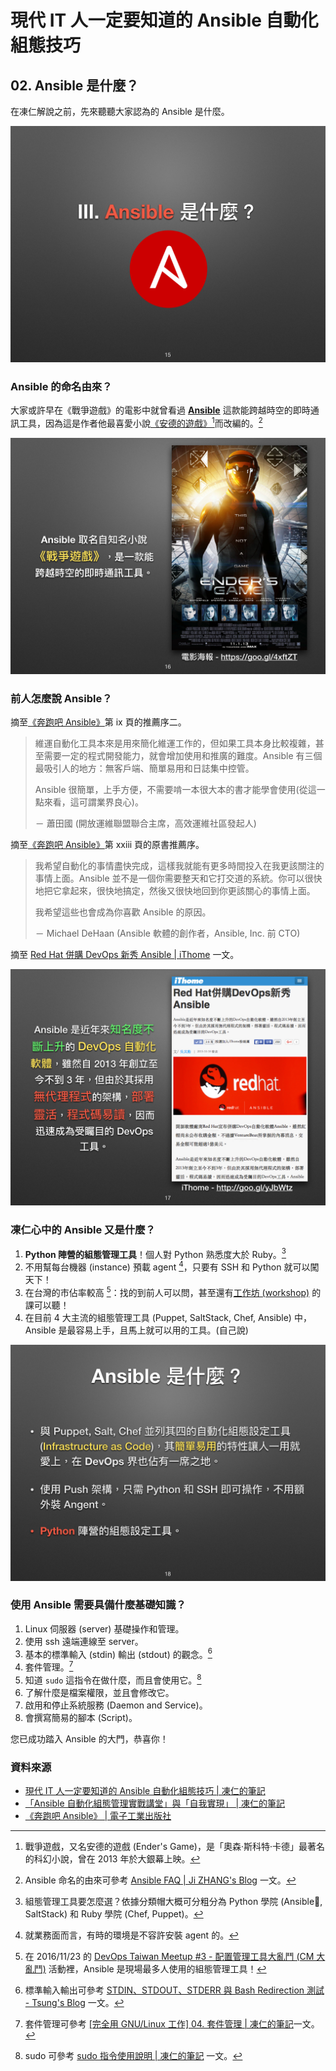 # 現代 IT 人一定要知道的 Ansible 自動化組態技巧

## 02. Ansible 是什麼？

在凍仁解說之前，先來聽聽大家認為的 Ansible 是什麼。

![automate_with_ansible_basic-07.jpg](imgs/automate_with_ansible_basic-07.jpg)


### Ansible 的命名由來？

大家或許早在《戰爭遊戲》的電影中就曾看過 [**Ansible**][ansible_enders_game_wiki] 這款能跨越時空的即時通訊工具，因為這是作者他最喜愛小說[《安德的遊戲》][enders_game][^1]而改編的。[^2]

[ansible_enders_game_wiki]: http://enderverse.wikia.com/wiki/Ansible
[enders_game]: https://zh.wikipedia.org/zh-tw/安德的游戏

![automate_with_ansible_basic-08.jpg](imgs/automate_with_ansible_basic-08.jpg)


### 前人怎麼說 Ansible？

摘至[《奔跑吧 Ansible》][ansiblebook_china]第 ix 頁的推薦序二。

[ansiblebook_china]: http://www.phei.com.cn/module/goods/wssd_content.jsp?bookid=44223

> 維運自動化工具本來是用來簡化維運工作的，但如果工具本身比較複雜，甚至需要一定的程式開發能力，就會增加使用和推廣的難度。Ansible 有三個最吸引人的地方：無客戶端、簡單易用和日誌集中控管。
>
> Ansible 很簡單，上手方便，不需要啃一本很大本的書才能學會使用(從這一點來看，這可謂業界良心)。
>
> － 蕭田國 (開放運維聯盟聯合主席，高效運維社區發起人)

摘至[《奔跑吧 Ansible》][ansiblebook_china]第 xxiii 頁的原書推薦序。

> 我希望自動化的事情盡快完成，這樣我就能有更多時間投入在我更該關注的事情上面。Ansible 並不是一個你需要整天和它打交道的系統。你可以很快地把它拿起來，很快地搞定，然後又很快地回到你更該關心的事情上面。
>
> 我希望這些也會成為你喜歡 Ansible 的原因。
>
> － Michael DeHaan (Ansible 軟體的創作者，Ansible, Inc. 前 CTO)

摘至 [Red Hat 併購 DevOps 新秀 Ansible | iThome][ansible_ithome] 一文。

[ansible_ithome]: http://www.ithome.com.tw/news/99354

![automate_with_ansible_basic-09.jpg](imgs/automate_with_ansible_basic-09.jpg)


### 凍仁心中的 Ansible 又是什麼？

1. **Python 陣營的組態管理工具**！個人對 Python 熟悉度大於 Ruby。[^3]
2. 不用幫每台機器 (instance) 預載 agent [^4]，只要有 SSH 和 Python 就可以闖天下！
3. 在台灣的市佔率較高 [^5]：找的到前人可以問，甚至還有[工作坊 (workshop)][ansible_workshop] 的課可以聽！
4. 在目前 4 大主流的組態管理工具 (Puppet, SaltStack, Chef, Ansible) 中， Ansible 是最容易上手，且馬上就可以用的工具。(自己說)

[ansible_workshop]: http://devopssummit.ithome.com.tw/workshop/ansible/

![automate_with_ansible_basic-10.jpg](imgs/automate_with_ansible_basic-10.jpg)


### 使用 Ansible 需要具備什麼基礎知識？

1. Linux 伺服器 (server) 基礎操作和管理。
2. 使用 ssh 遠端連線至 server。
3. 基本的標準輸入 (stdin) 輸出 (stdout) 的觀念。[^6]
4. 套件管理。[^7]
4. 知道 `sudo` 這指令在做什麼，而且會使用它。[^8]
5. 了解什麼是檔案權限，並且會修改它。
6. 啟用和停止系統服務 (Daemon and Service)。
7. 會撰寫簡易的腳本 (Script)。

您已成功踏入 Ansible 的大門，恭喜你！


### 資料來源

* [現代 IT 人一定要知道的 Ansible 自動化組態技巧 | 凍仁的筆記](http://note.drx.tw/2016/05/automate-with-ansible-basic.html)
* [「Ansible 自動化組態管理實戰講堂」與「自我實現」 | 凍仁的筆記](http://note.drx.tw/2016/03/ansible-workshop-and-self-realization.html)
* [《奔跑吧 Ansible》 | 電子工業出版社][ansiblebook_china]


[^1]: 戰爭遊戲，又名安德的遊戲 (Ender's Game)，是「奧森·斯科特·卡德」最著名的科幻小說，曾在 2013 年於大銀幕上映。 

[^2]: Ansible 命名的由來可參考 [Ansible FAQ | Ji ZHANG's Blog](http://shzhangji.com/blog/2013/06/11/ansible-faq/) 一文。

[^3]: 組態管理工具要怎麼選？依據分類帽大概可分粗分為 Python 學院 (Ansible, SaltStack) 和 Ruby 學院 (Chef, Puppet)。

[^4]: 就業務面而言，有時的環境是不容許安裝 agent 的。

[^5]: 在 2016/11/23 的 [DevOps Taiwan Meetup #3 - 配置管理工具大亂鬥 (CM 大亂鬥)][devops_meetup3_cm_tools] 活動裡，Ansible 是現場最多人使用的組態管理工具！

[devops_meetup3_cm_tools]: http://devops.kktix.cc/events/meetup3-cm-tools-96091c

[^6]: 標準輸入輸出可參考 [STDIN、STDOUT、STDERR 與 Bash Redirection 測試 - Tsung's Blog][stdin_stdout_stderr] 一文。

[stdin_stdout_stderr]: https://blog.longwin.com.tw/2013/03/stdin-stdout-stderr-redirection-2013/

[^7]: 套件管理可參考 [[完全用 GNU/Linux 工作] 04. 套件管理 | 凍仁的筆記][package-management]一文。

[package-management]: http://note.drx.tw/2013/09/working-with-linux-04-package-management.html 

[^8]: sudo 可參考 [sudo 指令使用說明 | 凍仁的筆記](http://note.drx.tw/2008/01/linuxsudo.html) 一文。

